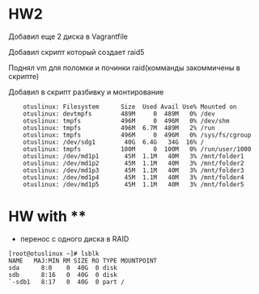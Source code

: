 # HW2

Добавил еще 2 диска в Vagrantfile

Добавил скрипт который создает raid5

Поднял vm для поломки и починки raid(комманды закоммичены в скрипте)

Добавил в скрипт разбивку и монтирование

```
    otuslinux: Filesystem      Size  Used Avail Use% Mounted on
    otuslinux: devtmpfs        489M     0  489M   0% /dev
    otuslinux: tmpfs           496M     0  496M   0% /dev/shm
    otuslinux: tmpfs           496M  6.7M  489M   2% /run
    otuslinux: tmpfs           496M     0  496M   0% /sys/fs/cgroup
    otuslinux: /dev/sdg1        40G  6.4G   34G  16% /
    otuslinux: tmpfs           100M     0  100M   0% /run/user/1000
    otuslinux: /dev/md1p1       45M  1.1M   40M   3% /mnt/folder1
    otuslinux: /dev/md1p2       45M  1.1M   40M   3% /mnt/folder2
    otuslinux: /dev/md1p3       45M  1.1M   40M   3% /mnt/folder3
    otuslinux: /dev/md1p4       45M  1.1M   40M   3% /mnt/folder4
    otuslinux: /dev/md1p5       45M  1.1M   40M   3% /mnt/folder5
```

# HW with **

 - перенос с одного диска в RAID

```
[root@otuslinux ~]# lsblk
NAME   MAJ:MIN RM SIZE RO TYPE MOUNTPOINT
sda      8:0    0  40G  0 disk 
sdb      8:16   0  40G  0 disk 
`-sdb1   8:17   0  40G  0 part /
```